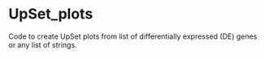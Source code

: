 # UpSet_plots
Code to create UpSet plots from list of differentially expressed (DE) genes or any list of strings.



